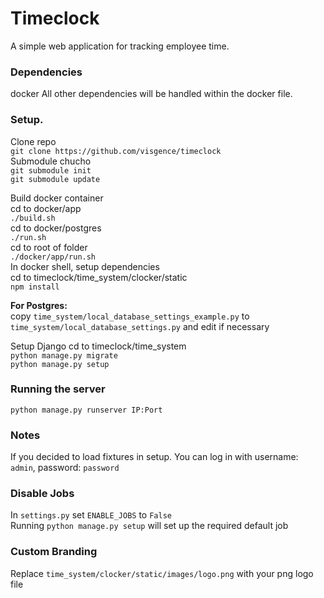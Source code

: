 # Timeclock

A simple web application for tracking employee time.

### Dependencies

docker
All other dependencies will be handled within the docker file.

### Setup.

Clone repo  
`git clone https://github.com/visgence/timeclock`  
Submodule chucho  
`git submodule init`  
`git submodule update`

Build docker container  
cd to docker/app  
`./build.sh`  
cd to docker/postgres  
`./run.sh`  
cd to root of folder  
`./docker/app/run.sh`  
In docker shell, setup dependencies  
cd to timeclock/time_system/clocker/static  
`npm install`

**For Postgres:**  
copy `time_system/local_database_settings_example.py` to `time_system/local_database_settings.py` and edit if necessary

Setup Django
cd to timeclock/time_system  
`python manage.py migrate`  
`python manage.py setup`

### Running the server

`python manage.py runserver IP:Port`

### Notes

If you decided to load fixtures in setup. You can log in with username: `admin`, password: `password`

### Disable Jobs

In `settings.py` set `ENABLE_JOBS` to `False`  
Running `python manage.py setup` will set up the required default job

### Custom Branding

Replace `time_system/clocker/static/images/logo.png` with your png logo file
